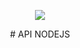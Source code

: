 <p align="center"><img src="https://nodejs.org/static/images/logo.svg"></p>
<p align="center"> # API NODEJS </p>
